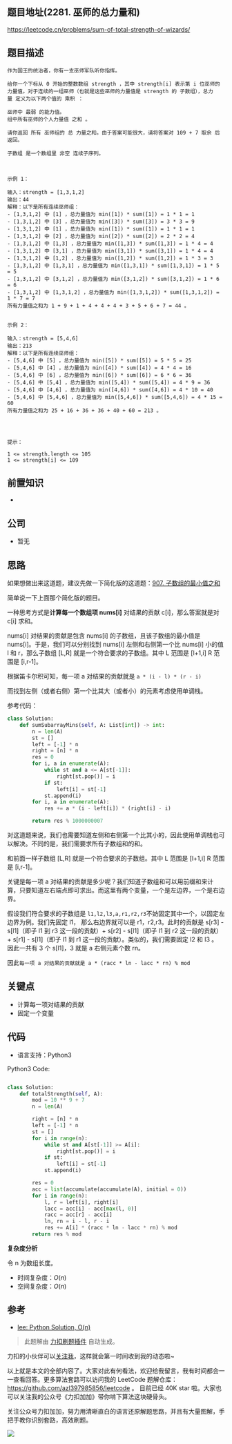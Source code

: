 ## 题目地址(2281. 巫师的总力量和)

https://leetcode.cn/problems/sum-of-total-strength-of-wizards/

## 题目描述

```
作为国王的统治者，你有一支巫师军队听你指挥。

给你一个下标从 0 开始的整数数组 strength ，其中 strength[i] 表示第 i 位巫师的力量值。对于连续的一组巫师（也就是这些巫师的力量值是 strength 的 子数组），总力量 定义为以下两个值的 乘积 ：

巫师中 最弱 的能力值。
组中所有巫师的个人力量值 之和 。

请你返回 所有 巫师组的 总 力量之和。由于答案可能很大，请将答案对 109 + 7 取余 后返回。

子数组 是一个数组里 非空 连续子序列。

 

示例 1：

输入：strength = [1,3,1,2]
输出：44
解释：以下是所有连续巫师组：
- [1,3,1,2] 中 [1] ，总力量值为 min([1]) * sum([1]) = 1 * 1 = 1
- [1,3,1,2] 中 [3] ，总力量值为 min([3]) * sum([3]) = 3 * 3 = 9
- [1,3,1,2] 中 [1] ，总力量值为 min([1]) * sum([1]) = 1 * 1 = 1
- [1,3,1,2] 中 [2] ，总力量值为 min([2]) * sum([2]) = 2 * 2 = 4
- [1,3,1,2] 中 [1,3] ，总力量值为 min([1,3]) * sum([1,3]) = 1 * 4 = 4
- [1,3,1,2] 中 [3,1] ，总力量值为 min([3,1]) * sum([3,1]) = 1 * 4 = 4
- [1,3,1,2] 中 [1,2] ，总力量值为 min([1,2]) * sum([1,2]) = 1 * 3 = 3
- [1,3,1,2] 中 [1,3,1] ，总力量值为 min([1,3,1]) * sum([1,3,1]) = 1 * 5 = 5
- [1,3,1,2] 中 [3,1,2] ，总力量值为 min([3,1,2]) * sum([3,1,2]) = 1 * 6 = 6
- [1,3,1,2] 中 [1,3,1,2] ，总力量值为 min([1,3,1,2]) * sum([1,3,1,2]) = 1 * 7 = 7
所有力量值之和为 1 + 9 + 1 + 4 + 4 + 4 + 3 + 5 + 6 + 7 = 44 。


示例 2：

输入：strength = [5,4,6]
输出：213
解释：以下是所有连续巫师组：
- [5,4,6] 中 [5] ，总力量值为 min([5]) * sum([5]) = 5 * 5 = 25
- [5,4,6] 中 [4] ，总力量值为 min([4]) * sum([4]) = 4 * 4 = 16
- [5,4,6] 中 [6] ，总力量值为 min([6]) * sum([6]) = 6 * 6 = 36
- [5,4,6] 中 [5,4] ，总力量值为 min([5,4]) * sum([5,4]) = 4 * 9 = 36
- [5,4,6] 中 [4,6] ，总力量值为 min([4,6]) * sum([4,6]) = 4 * 10 = 40
- [5,4,6] 中 [5,4,6] ，总力量值为 min([5,4,6]) * sum([5,4,6]) = 4 * 15 = 60
所有力量值之和为 25 + 16 + 36 + 36 + 40 + 60 = 213 。


 

提示：

1 <= strength.length <= 105
1 <= strength[i] <= 109
```

## 前置知识

-

## 公司

- 暂无

## 思路

如果想做出来这道题，建议先做一下简化版的这道题：[907. 子数组的最小值之和](https://leetcode.cn/problems/sum-of-subarray-minimums/ "907. 子数组的最小值之和")

简单说一下上面那个简化版的题目。

一种思考方式是**计算每一个数组项 nums[i]** 对结果的贡献 c[i]，那么答案就是对 c[i] 求和。

nums[i] 对结果的贡献是包含 nums[i] 的子数组，且该子数组的最小值是 nums[i]。于是，我们可以分别找到 nums[i] 左侧和右侧第一个比 nums[i] 小的值 l 和 r，那么子数组 [L,R] 就是一个符合要求的子数组。其中 L 范围是 [l+1,i] R 范围是 [i,r-1]。

根据笛卡尔积可知，每一项 a 对结果的贡献就是 `a * (i - l) * (r - i)`

而找到左侧（或者右侧）第一个比其大（或者小）的元素考虑使用单调栈。

参考代码：

```py
class Solution:
    def sumSubarrayMins(self, A: List[int]) -> int:
        n = len(A)
        st = []
        left = [-1] * n
        right = [n] * n
        res = 0
        for i, a in enumerate(A):
            while st and a <= A[st[-1]]:
                right[st.pop()] = i
            if st:
                left[i] = st[-1]
            st.append(i)
        for i, a in enumerate(A):
            res += a * (i - left[i]) * (right[i] - i)

        return res % 1000000007

```

对这道题来说，我们也需要知道左侧和右侧第一个比其小的，因此使用单调栈也可以解决。不同的是，我们需要求所有子数组和的和。

和前面一样子数组 [L,R] 就是一个符合要求的子数组。其中 L 范围是 [l+1,i] R 范围是 [i,r-1]。

关键是每一项 a 对结果的贡献是多少呢？我们知道子数组和可以用前缀和来计算，只要知道左右端点即可求出。而这里有两个变量，一个是左边界，一个是右边界。

假设我们符合要求的子数组是 `l1,l2,l3,a,r1,r2,r3`不妨固定其中一个，以固定左边界为例。我们先固定 l1， 那么右边界就可以是 r1，r2,r3。此时的贡献是 s[r3] - s[l1]（即子 l1 到 r3 这一段的贡献）+ s[r2] - s[l1]（即子 l1 到 r2 这一段的贡献）+ s[r1] - s[l1]（即子 l1 到 r1 这一段的贡献）。类似的，我们需要固定 l2 和 l3 。 因此一共有 3 个 s[l1]，3 就是 a 右侧元素个数 rn。

因此`每一项 a 对结果的贡献就是 a * (racc * ln - lacc * rn) % mod`

## 关键点

- 计算每一项对结果的贡献
- 固定一个变量

## 代码

- 语言支持：Python3

Python3 Code:

```python

class Solution:
    def totalStrength(self, A):
        mod = 10 ** 9 + 7
        n = len(A)

        right = [n] * n
        left = [-1] * n
        st = []
        for i in range(n):
            while st and A[st[-1]] >= A[i]:
                right[st.pop()] = i
            if st:
                left[i] = st[-1]
            st.append(i)

        res = 0
        acc = list(accumulate(accumulate(A), initial = 0))
        for i in range(n):
            l, r = left[i], right[i]
            lacc = acc[i] - acc[max(l, 0)]
            racc = acc[r] - acc[i]
            ln, rn = i - l, r - i
            res += A[i] * (racc * ln - lacc * rn) % mod
        return res % mod

```

**复杂度分析**

令 n 为数组长度。

- 时间复杂度：$O(n)$
- 空间复杂度：$O(n)$

## 参考

- [lee: Python Solution, O(n)](<https://leetcode.com/problems/sum-of-total-strength-of-wizards/discuss/2061985/Python-Solution-O(n)>)

> 此题解由 [力扣刷题插件](https://leetcode-pp.github.io/leetcode-cheat/?tab=solution-template) 自动生成。

力扣的小伙伴可以[关注我](https://leetcode-cn.com/u/fe-lucifer/)，这样就会第一时间收到我的动态啦~

以上就是本文的全部内容了。大家对此有何看法，欢迎给我留言，我有时间都会一一查看回答。更多算法套路可以访问我的 LeetCode 题解仓库：https://github.com/azl397985856/leetcode 。 目前已经 40K star 啦。大家也可以关注我的公众号《力扣加加》带你啃下算法这块硬骨头。

关注公众号力扣加加，努力用清晰直白的语言还原解题思路，并且有大量图解，手把手教你识别套路，高效刷题。

![](https://p.ipic.vip/6jaza9.jpg)
